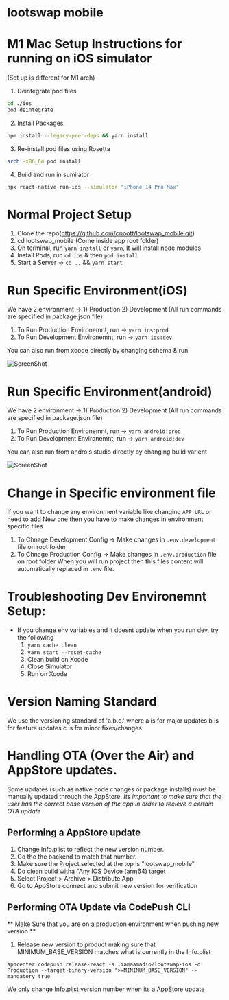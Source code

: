 # lootswap mobile

# M1 Mac Setup Instructions for running on iOS simulator
(Set up is different for M1 arch)

1. Deintegrate pod files
```bash
cd ./ios
pod deintegrate
```

2. Install Packages
```bash
npm install --legacy-peer-deps && yarn install
```

3. Re-install pod files using Rosetta
```bash
arch -x86_64 pod install
```

4. Build and run in sumilator
```bash
npx react-native run-ios --simulator "iPhone 14 Pro Max"
```

# Normal Project Setup
1. Clone the repo(https://github.com/cnoott/lootswap_mobile.git)
2. cd lootswap_mobile (Come inside app root folder)
3. On terminal, run `yarn install` or `yarn`, It will install node modules
4. Install Pods, run `cd ios` & then `pod install`
5. Start a Server -> `cd ..` && `yarn start`

# Run Specific Environment(iOS)
We have 2 environment -> 1) Production 2) Development
(All run commands are specified in package.json file)

1. To Run Production Environemnt, run -> `yarn ios:prod`
2. To Run Development Environemnt, run -> `yarn ios:dev`

You can also run from xcode directly by changing schema & run

![ScreenShot](https://i.postimg.cc/k43tjWpg/Screenshot-2023-02-21-at-2-59-18-PM.png)

# Run Specific Environment(android)
We have 2 environment -> 1) Production 2) Development
(All run commands are specified in package.json file)
1. To Run Production Environemnt, run -> `yarn android:prod`
2. To Run Development Environemnt, run -> `yarn android:dev`

You can also run from androis studio directly by changing build varient

![ScreenShot](https://i.postimg.cc/XvzXhd1C/Screenshot-2023-02-21-at-3-11-24-PM.png)

# Change in Specific environment file
If you want to change any environment variable like changing `APP_URL` or need to add New one then you have to make changes in environment specific files

1. To Chnage Development Config -> Make changes in `.env.development` file on root folder
2. To Chnage Production Config -> Make changes in `.env.production` file on root folder
When you will run project then this files content will automatically replaced in `.env` file.


# Troubleshooting Dev Environemnt Setup:
- If you change env variables and it doesnt update when you run dev, try the following
  1. `yarn cache clean`
  2. `yarn start --reset-cache`
  3. Clean build on Xcode
  4. Close Simulator
  5. Run on Xcode

# Version Naming Standard
We use the versioning standard of 'a.b.c.' where
a is for major updates
b is for feature updates
c is for minor fixes/changes

# Handling OTA (Over the Air) and AppStore updates.
Some updates (such as native code changes or package installs) must be manually updated through the AppStore.
*Its important to make sure that the user has the correct base version of the app in order to recieve a certain OTA update*

## Performing a AppStore update
1. Change Info.plist to reflect the new version number.
2. Go the the backend to match that number.
3. Make sure the Project selected at the top is "lootswap_mobile"
4. Do clean build witha "Any IOS Device (arm64) target
5. Select Project > Archive > Distribute App
6. Go to AppStore connect and submit new version for verification

## Performing OTA Update via CodePush CLI
** Make Sure that you are on a production environment when pushing new version **
1. Release new version to product making sure that MINIMUM_BASE_VERSION matches what is currently in the Info.plist

`appcenter codepush release-react -a liamaamadio/lootswap-ios -d Production --target-binary-version ">=MINIMUM_BASE_VERSION" --mandatory true`

We only change Info.plist version number when its a AppStore update

